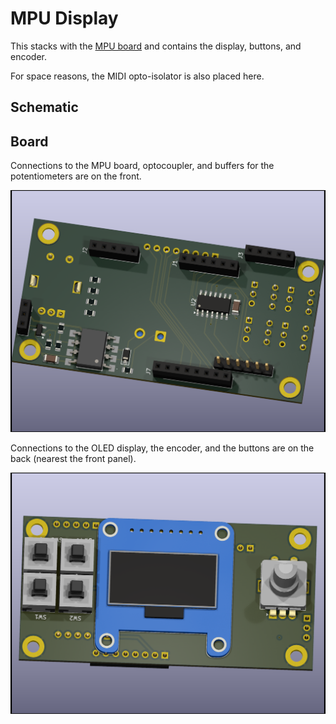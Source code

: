# MPU Display

This stacks with the [MPU board](./MPU-board.md) and contains the display, buttons, and encoder.

For space reasons, the MIDI opto-isolator is also placed here.

## Schematic

## Board

Connections to the MPU board, optocoupler, and buffers for the potentiometers are on the front.

![front](./img/MPU-Display-front.png)

Connections to the OLED display, the encoder, and the buttons are on the back (nearest the front panel).

![back](./img/MPU-Display-back.png)